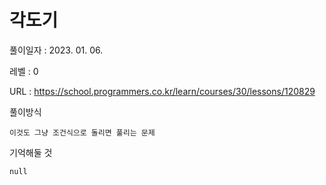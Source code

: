 # 각도기
풀이일자 : 2023. 01. 06.  
    
레벨 : 0    

URL : https://school.programmers.co.kr/learn/courses/30/lessons/120829  
    
풀이방식    

    이것도 그냥 조건식으로 돌리면 풀리는 문제



기억해둘 것  
    
    null

